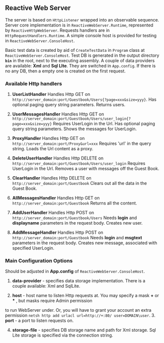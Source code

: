 ﻿## Reactive Web Server
The server is based on `HttpListener` wrapped into an observable sequence. Server core implementation is in `ReactiveWebServer.Runtime`, 
represented  by `ReactiveHttpWebServer`. Requests handlers are in `HttpRequestHandlers.Runtime`. A simple console host
is provided for testing in `ReactiveWebServer.ConsoleHost`. 

Basic test data is created by aid of `CreateTestData` in `Program` class at `ReactiveWebServer.ConsoleHost`. Test DB is generated
in the output directory **`bin`** in the root, next to the executing assembly. 
A couple of data providers are available: **Xml** and **Sql LIte**. They are switched in `App.config`.
If there is no any DB, then a empty one is created on the first request.

### Available Http handlers ###
1. **UserListHandler**
Handles Http GET on `http://server_domain:port/Guestbook/Users{?page=xxx&size=yyy}`.
Has optional paging query string parameters.
Returns users.

2. **UserMessagesHandler**
Handles Http GET on `http://server_domain:port/Guestbook/Users/user_login{?page=xxx&size=yyy}`
Requires UserLogin in the Url. Has optional paging query string parameters.
Shows the messages for UserLogin.

3. **ProxyHandler**
Handles Http GET on `http://server_domain:port/Proxy&url=xxx`
Requires 'url' in the query string.
Loads the Url content as a proxy.

4. **DeleteUserHandler**
Handles Http DELETE on `http://server_domain:port/Guestbook/Users/user_login`
Requires UserLogin in the Url.
Removes a user with messages off the Guest Book.

5. **ClearHandler**
Handles Http DELETE on `http://server_domain:port/Guestbook`
Clears out all the data in the Guest Book.

6. **AllMessagesHandler**
Handles Http GET  on `http://server_domain:port/Guestbook`
Returns all the content.

7. **AddUserHandler**
Handles Http POST on `http://server_domain:port/Guestbook/Users`
Needs **login** and **displayname** parameters in the request body.
Creates new user.

8. **AddMessageHandler**
Handles Http POST on `http://server_domain:port/Guestbook`
Needs **login** and **msgtext** parameters in the request body.
Creates new message, associated with specified UserLogin.

### Main Configuration Options ##
Should be adjusted in **App.config** of `ReactiveWebServer.ConsoleHost`.

1. **data-provider** - specifies data storage implementation. There is a couple available: Xml and SqlLite.

2. **host** - host name to listen Http requests at. You may specify a mask **+** or <b>*</b> , but masks require Admin permission

to run WebServer under. Or, you will have to grant your account an extra permission `netsh http add urlacl url=http://+:80/ user=DOMAIN\user`.
3. **port** - a port to listen requests on.

4. **storage-file** - specifies DB storage name and path for Xml storage. Sql Lite storage is specified via the connection string.
